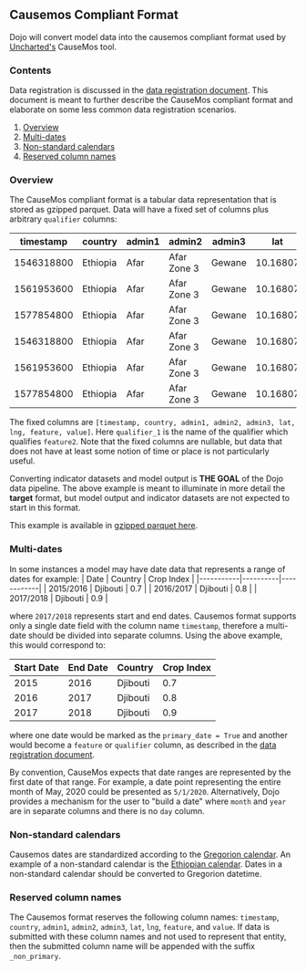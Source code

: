 ## Causemos Compliant Format

Dojo will convert model data into the causemos compliant format used by [Uncharted's](https://www.uncharted.software/) CauseMos tool.

### Contents

Data registration is discussed in the [data registration document](https://github.com/jataware/dojo-docs/blob/feature/causemos/data-registration.md). This document is meant to further describe the CauseMos compliant format and elaborate on some less common data registration scenarios.

1. [Overview](#overview)
2. [Multi-dates](#multi-dates)
3. [Non-standard calendars](#non-standard%20calendars)
4. [Reserved column names](#reserved%20column%20names)

### Overview

The CauseMos compliant format is a tabular data representation that is stored as gzipped parquet. Data will have a fixed set of columns plus arbitrary `qualifier` columns:

| timestamp  | country  | admin1 | admin2      | admin3 | lat      | lng      | feature  | value | qualifier_1 |
|------------|----------|--------|-------------|--------|----------|----------|----------|-------|-------------|
| 1546318800 | Ethiopia | Afar   | Afar Zone 3 | Gewane | 10.16807 | 40.64634 | feature1 | 1     |             |
| 1561953600 | Ethiopia | Afar   | Afar Zone 3 | Gewane | 10.16807 | 40.64634 | feature1 | 2     |             |
| 1577854800 | Ethiopia | Afar   | Afar Zone 3 | Gewane | 10.16807 | 40.64634 | feature1 | 3     |             |
| 1546318800 | Ethiopia | Afar   | Afar Zone 3 | Gewane | 10.16807 | 40.64634 | feature2 | 100   | maize       |
| 1561953600 | Ethiopia | Afar   | Afar Zone 3 | Gewane | 10.16807 | 40.64634 | feature2 | 90    | maize       |
| 1577854800 | Ethiopia | Afar   | Afar Zone 3 | Gewane | 10.16807 | 40.64634 | feature2 | 80    | maize       |

The fixed columns are `[timestamp, country, admin1, admin2, admin3, lat, lng, feature, value]`. Here `qualifier_1` is the name of the qualifier which qualifies `feature2`. Note that the fixed columns are nullable, but data that does not have at least some notion of time or place is not particularly useful.

Converting indicator datasets and model output is **THE GOAL** of the Dojo data pipeline. The above example is meant to illuminate in more detail the **target** format, but model output and indicator datasets are not expected to start in this format. 

This example is available in [gzipped parquet here](https://jataware-world-modelers.s3.amazonaws.com/demos/causemos_example_format.parquet.gzip).

### Multi-dates

In some instances a model may have date data that represents a range of dates for example:
|    Date   | Country  | Crop Index |
|-----------|----------|------------|
| 2015/2016 | Djibouti | 0.7        |
| 2016/2017 | Djibouti | 0.8        |
| 2017/2018 | Djibouti | 0.9        |

 where `2017/2018` represents start and end dates. Causemos format supports only a single date field with the column name `timestamp`, therefore a multi-date should be divided into separate columns. Using the above example, this would correspond to:

| Start Date | End Date  | Country  | Crop Index |
|------------|-----------|----------|------------|
|    2015    |    2016   | Djibouti | 0.7        |
|    2016    |    2017   | Djibouti | 0.8        |
|    2017    |    2018   | Djibouti | 0.9        |

where one date would be marked as the `primary_date = True` and another would become a `feature` or `qualifier` column, as described in the [data registration document](https://github.com/jataware/dojo-docs/blob/feature/causemos/data-registration.md).

By convention, CauseMos expects that date ranges are represented by the first date of that range. For example, a date point representing the entire month of May, 2020 could be presented as `5/1/2020`. Alternatively, Dojo provides a mechanism for the user to "build a date" where `month` and `year` are in separate columns and there is no `day` column.


### Non-standard calendars

Causemos dates are standardized according to the [Gregorion calendar](https://en.wikipedia.org/wiki/Gregorian_calendar). An example of a non-standard calendar is the [Ethiopian calendar](https://en.wikipedia.org/wiki/Ethiopian_calendar). Dates in a non-standard calendar should be converted to Gregorion datetime.


### Reserved column names
The Causemos format reserves the following column names: `timestamp`, `country`, `admin1`, `admin2`, `admin3`, `lat`, `lng`, `feature`, and `value`. If data is submitted with these column names and not used to represent that entity, then the submitted column name will be appended with the suffix `_non_primary`.
